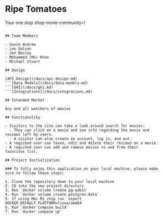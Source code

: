 # Ripe Tomatoes

Your one stop shop movie community~!

````Search up, review and favorite over 280,000 titles!

## Team Members

- Gavin Andrew
- Leo Galvan
- Jen Bailey
- Mohammed (Mo) Khan
- Michael Stuart

## Design

[API Design](/docs/api-design.md)
```[Data Models](/docs/data-models.md)
```[GHI](/docs/ghi.md)
```[Integrations](/docs/integrations.md)

## Intended Market

Any and all watchers of movies

## Functionality

- Visitors to the site can take a look around search for movies:
  - They can click on a movie and see info regarding the movie and reviews left by users.
  - A visitor can also create an account, log in, and out.
- A registed user can leave, edit and delete their reviews on a movie.
- A registed user can add and remove movies to and from their favorites list.

## Project Initialization

### To fully enjoy this application on your local machine, please make sure to follow these steps:

1. Clone the repository down to your local machine
2. CD into the new project directory
3. Run `docker volume create pg-admin`
4. Run `docker volume create postgres-data`
5. If using Mac M1 chip run `export DOCKER_DEFAULT_PLATFORM=linux/amd64`
6. Run `docker compose build`
7. Run `docker compose up`
````
